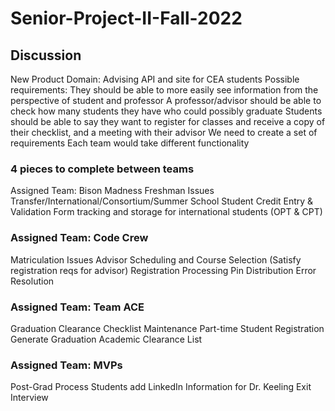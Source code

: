 # Senior-Project-II-Fall-2022


## Discussion
New Product Domain: Advising API and site for CEA students
Possible requirements:
They should be able to more easily see information from the perspective of student and professor
A professor/advisor should be able to check how many students they have who could possibly graduate
Students should be able to say they want to register for classes and receive a copy of their checklist, and a meeting with their advisor
We need to create a set of requirements
Each team would take different functionality

### 4 pieces to complete between teams
Assigned Team: Bison Madness
Freshman Issues
Transfer/International/Consortium/Summer School Student Credit Entry & Validation
Form tracking and storage for international students (OPT & CPT)

### Assigned Team: Code Crew
Matriculation Issues
Advisor Scheduling and Course Selection (Satisfy registration reqs for advisor)
Registration Processing
Pin Distribution
Error Resolution

### Assigned Team: Team ACE
Graduation Clearance
Checklist Maintenance
Part-time Student Registration
Generate Graduation Academic Clearance List

### Assigned Team: MVPs
Post-Grad Process
Students add LinkedIn Information for Dr. Keeling
Exit Interview

